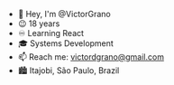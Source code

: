 - 👋 Hey, I'm @VictorGrano
- 😉 18 years
- ♾️ Learning React
- 🎓 Systems Development
- 📫 Reach me: victordgrano@gmail.com
- 🏙  Itajobi, São Paulo, Brazil
<!---
VictorGrano/VictorGrano is a ✨ special ✨ repository because its `README.md` (this file) appears on your GitHub profile.
You can click the Preview link to take a look at your changes.
--->
